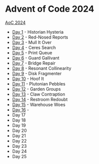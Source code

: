 # Advent of Code 2024

[AoC 2024](https://adventofcode.com/2024/)

- [Day 1](src/bin/y24d01.rs) - Historian Hysteria
- [Day 2](src/bin/y24d02.rs) - Red-Nosed Reports
- [Day 3](src/bin/y24d03.rs) - Mull It Over
- [Day 4](src/bin/y24d04.rs) - Ceres Search
- [Day 5](src/bin/y24d05.rs) - Print Queue
- [Day 6](src/bin/y24d06.rs) - Guard Gallivant
- [Day 7](src/bin/y24d07.rs) - Bridge Repair
- [Day 8](src/bin/y24d08.rs) - Resonant Collinearity
- [Day 9](src/bin/y24d09.rs) - Disk Fragmenter
- [Day 10](src/bin/y24d10.rs) - Hoof It
- [Day 11](src/bin/y24d11.rs) - Plutonian Pebbles
- [Day 12](src/bin/y24d12.rs) - Garden Groups
- [Day 13](src/bin/y24d13.rs) - Claw Contraption
- [Day 14](src/bin/y24d14.rs) - Restroom Redoubt
- [Day 15](src/bin/y24d15.rs) - Warehouse Woes
- [Day 16](src/bin/y24d16.rs) - 
- Day 17
- Day 18
- Day 19
- Day 20
- Day 21
- Day 22
- Day 23
- Day 24
- Day 25